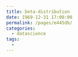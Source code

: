```yaml
---
title: beta-distribution
date: 1969-12-31 17:00:00
permalink: /pages/e445db/
categories:
  - datascience
tags:
  - 
---
```

